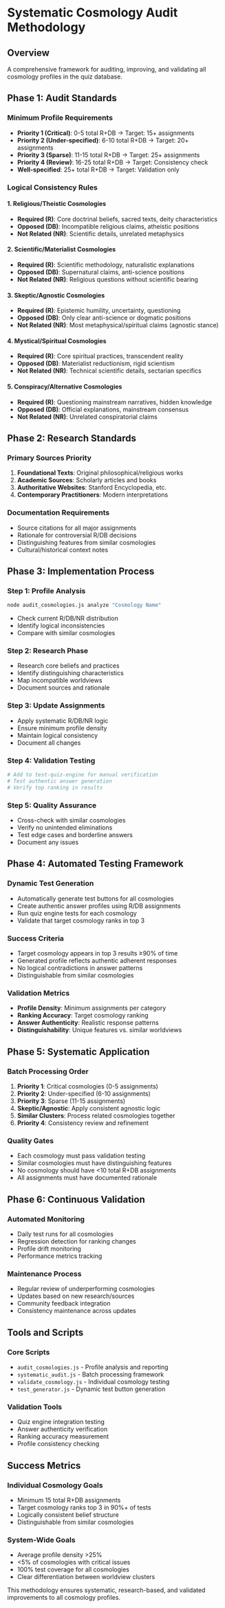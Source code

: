 # Systematic Cosmology Audit Methodology

## Overview
A comprehensive framework for auditing, improving, and validating all cosmology profiles in the quiz database.

## Phase 1: Audit Standards

### Minimum Profile Requirements
- **Priority 1 (Critical)**: 0-5 total R+DB → Target: 15+ assignments
- **Priority 2 (Under-specified)**: 6-10 total R+DB → Target: 20+ assignments  
- **Priority 3 (Sparse)**: 11-15 total R+DB → Target: 25+ assignments
- **Priority 4 (Review)**: 16-25 total R+DB → Target: Consistency check
- **Well-specified**: 25+ total R+DB → Target: Validation only

### Logical Consistency Rules

#### 1. **Religious/Theistic Cosmologies**
- **Required (R)**: Core doctrinal beliefs, sacred texts, deity characteristics
- **Opposed (DB)**: Incompatible religious claims, atheistic positions
- **Not Related (NR)**: Scientific details, unrelated metaphysics

#### 2. **Scientific/Materialist Cosmologies**  
- **Required (R)**: Scientific methodology, naturalistic explanations
- **Opposed (DB)**: Supernatural claims, anti-science positions
- **Not Related (NR)**: Religious questions without scientific bearing

#### 3. **Skeptic/Agnostic Cosmologies**
- **Required (R)**: Epistemic humility, uncertainty, questioning
- **Opposed (DB)**: Only clear anti-science or dogmatic positions
- **Not Related (NR)**: Most metaphysical/spiritual claims (agnostic stance)

#### 4. **Mystical/Spiritual Cosmologies**
- **Required (R)**: Core spiritual practices, transcendent reality
- **Opposed (DB)**: Materialist reductionism, rigid scientism
- **Not Related (NR)**: Technical scientific details, sectarian specifics

#### 5. **Conspiracy/Alternative Cosmologies**
- **Required (R)**: Questioning mainstream narratives, hidden knowledge
- **Opposed (DB)**: Official explanations, mainstream consensus
- **Not Related (NR)**: Unrelated conspiratorial claims

## Phase 2: Research Standards

### Primary Sources Priority
1. **Foundational Texts**: Original philosophical/religious works
2. **Academic Sources**: Scholarly articles and books
3. **Authoritative Websites**: Stanford Encyclopedia, etc.
4. **Contemporary Practitioners**: Modern interpretations

### Documentation Requirements
- Source citations for all major assignments
- Rationale for controversial R/DB decisions
- Distinguishing features from similar cosmologies
- Cultural/historical context notes

## Phase 3: Implementation Process

### Step 1: Profile Analysis
```bash
node audit_cosmologies.js analyze "Cosmology Name"
```
- Check current R/DB/NR distribution
- Identify logical inconsistencies
- Compare with similar cosmologies

### Step 2: Research Phase
- Research core beliefs and practices
- Identify distinguishing characteristics
- Map incompatible worldviews
- Document sources and rationale

### Step 3: Update Assignments
- Apply systematic R/DB/NR logic
- Ensure minimum profile density
- Maintain logical consistency
- Document all changes

### Step 4: Validation Testing
```bash
# Add to test-quiz-engine for manual verification
# Test authentic answer generation
# Verify top ranking in results
```

### Step 5: Quality Assurance
- Cross-check with similar cosmologies
- Verify no unintended eliminations
- Test edge cases and borderline answers
- Document any issues

## Phase 4: Automated Testing Framework

### Dynamic Test Generation
- Automatically generate test buttons for all cosmologies
- Create authentic answer profiles using R/DB assignments
- Run quiz engine tests for each cosmology
- Validate that target cosmology ranks in top 3

### Success Criteria
- Target cosmology appears in top 3 results ≥90% of time
- Generated profile reflects authentic adherent responses
- No logical contradictions in answer patterns
- Distinguishable from similar cosmologies

### Validation Metrics
- **Profile Density**: Minimum assignments per category
- **Ranking Accuracy**: Target cosmology ranking
- **Answer Authenticity**: Realistic response patterns
- **Distinguishability**: Unique features vs. similar worldviews

## Phase 5: Systematic Application

### Batch Processing Order
1. **Priority 1**: Critical cosmologies (0-5 assignments)
2. **Priority 2**: Under-specified (6-10 assignments)
3. **Priority 3**: Sparse (11-15 assignments)
4. **Skeptic/Agnostic**: Apply consistent agnostic logic
5. **Similar Clusters**: Process related cosmologies together
6. **Priority 4**: Consistency review and refinement

### Quality Gates
- Each cosmology must pass validation testing
- Similar cosmologies must have distinguishing features
- No cosmology should have <10 total R+DB assignments
- All assignments must have documented rationale

## Phase 6: Continuous Validation

### Automated Monitoring
- Daily test runs for all cosmologies
- Regression detection for ranking changes
- Profile drift monitoring
- Performance metrics tracking

### Maintenance Process
- Regular review of underperforming cosmologies
- Updates based on new research/sources
- Community feedback integration
- Consistency maintenance across updates

## Tools and Scripts

### Core Scripts
- `audit_cosmologies.js` - Profile analysis and reporting
- `systematic_audit.js` - Batch processing framework
- `validate_cosmology.js` - Individual cosmology testing
- `test_generator.js` - Dynamic test button generation

### Validation Tools
- Quiz engine integration testing
- Answer authenticity verification
- Ranking accuracy measurement
- Profile consistency checking

## Success Metrics

### Individual Cosmology Goals
- Minimum 15 total R+DB assignments
- Target cosmology ranks top 3 in 90%+ of tests
- Logically consistent belief structure
- Distinguishable from similar cosmologies

### System-Wide Goals
- Average profile density >25%
- <5% of cosmologies with critical issues
- 100% test coverage for all cosmologies
- Clear differentiation between worldview clusters

This methodology ensures systematic, research-based, and validated improvements to all cosmology profiles.